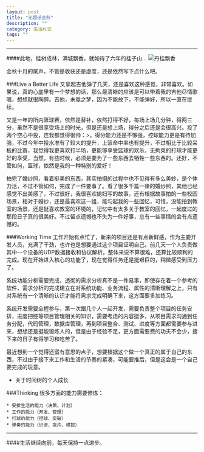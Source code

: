 ```yaml
---
layout: post
title: "无题话金秋"
description: ""
category: 生活札记
tags: ""
---
```

***  

####此地，桂树成林，满城飘香，就如待了六年的桂子山... 
![丹桂飘香](http://oldmo.github.io/images/20141026/guihua.jpg)  

金秋十月的尾声，不管是收获还是虚度，还是依然写下点什么吧。

###Live a Better Life
又拿起吉他弹了几天，还是喜欢这种感觉，非常喜欢。如果说，真的心底里有一个梦想的话，那么最清晰的应该是可以带着我的吉他尽情歌唱，想想就很陶醉。吉他，未竟之梦，因为不能放下，不能弹好，所以一直在继续。  

又是一年的所内篮球赛，依然是替补，依然打得不好，每场上场几分钟，得两三分，虽然不是很享受场上的时光，但是还是想上场，得分之后还是会很高兴。投了两个空心中投，连我都觉得很帅：>。得分能力还是不够强，控球能力更是有待加强，不过今年中投水准有了较大的提升，上篮命中率也有提升，不过相比于比较呆板的比赛，我觉得我更喜欢打半场，更能够享受篮球的欢乐，无拘束的打球才能更好的享受，当然，有些时候，必须是要为了一些东西去牺牲一些东西的。还好，不管如何，篮球，依然是我的一种特别的爱好！  

拍完了婚纱照，看着挺美的东西，其实拍摄的过程中也不见得有多么美妙，是个体力活，不过不管如何，完成了一件要事了。看了很多千篇一律的婚纱照，其他已经感觉不出美感了，不过很好，我很喜欢媳妇写的故事，还有根据故事拍的一些校园场景，相对于婚纱，还是最喜欢这一组，能勾起我的一些回忆，可惜，没能拍到教室的场景，还是挺喜欢教室的环境的，记忆中有太多关于教室的回忆，一起度过的那段日子真的很美好。不过留点遗憾也不失为一件好事，总有一些事情的会有点遗憾的。



###Working Time
工作开始有点忙了，新来的项目还是有点新鲜感，作为主要开发人员，充满了干劲，也许也是想要通过这个项目证明自己。前几天一个人负责做其中一个设备的UDP数据接收和协议解析，整体来说不算很难，还算比较顺利的完成。现在开始进入核心的功能了，现在觉得任务还是挺艰巨的，稍微感受到压力了。

系统功能分析需要完成，透彻的需求分析真不是一件易事，即使存在着一个参考的软件，需求分析的完成建立在对系统功能、业务流程、属性的清晰理解之上，只有对系统有一个清晰的认识才能将需求完成明确下来，这方面要多加练习。   
 
系统开发需要全程参与，第一次跟几个人一起开发，需要负责整个项目的任务安排，进度把控等项目管理相关的知识，需要考虑的内容挺多，从项目需求沟通到任务分配，代码管理，数据库管理，再到项目整合、测试、进度等方面都需要参与进来，想想还是挺能锻炼人的，但是由于经验不足，更方面需要费的功夫不会少，接下来的日子有得学习和吃苦了。  


最近想到一个觉得还蛮有意思的点子，想要根据这个做一个真正的属于自己的东西，不过由于接下来工作和生活的节奏的紧凑，可能要推后，但是这会是一个自己要完成的玩意。

* 关于时间树的个人成长


###Thinking
很多方面的能力需要修炼： 
 
    * 安排生活的能力（决策、计划）  
    * 工作的能力（开发、管理）  
	* 打球的能力（控球、突破）  
	* 弹奏的能力（识谱、拨片、横按）

***  

####生活继续向前，每天保持一点进步。